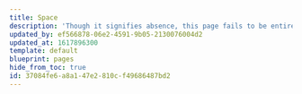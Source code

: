 ```yaml
---
title: Space
description: 'Though it signifies absence, this page fails to be entirely empty.'
updated_by: ef566878-06e2-4591-9b05-2130076004d2
updated_at: 1617896300
template: default
blueprint: pages
hide_from_toc: true
id: 37084fe6-a8a1-47e2-810c-f49686487bd2
---
```

